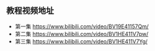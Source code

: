 ## 教程视频地址

+ 第一集 https://www.bilibili.com/video/BV19E41157Qm/
+ 第二集 https://www.bilibili.com/video/BV1HE411V7pw/
+ 第三集 https://www.bilibili.com/video/BV1HE411V7Yg/